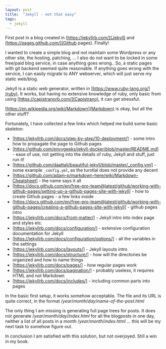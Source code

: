 ```yaml
---
layout: post
title:  "Jekyll - not that easy"
tags:
  - jekyll
---
```




First post in a blog created in [https://jekyllrb.com/](Jekyll) and [https://pages.github.com/](Github pages). Finally!

I wanted to create a simple blog and not maintain some Wordpress or any other site, the hosting, patching, ...
I also do not want to be locked in some free/paid blog service, in case anything goes wrong..
So, a static pages with git backend seemed quite reasonable. If anything goes wrong with the service, I can easily migrate to ANY webserver, which will just serve my static web/blog. 

Jekyll is a static web generator, written in [https://www.ruby-lang.org/](ruby). It works, but having no extensive knowledge of ruby, only basic from using [https://capistranorb.com/](Capistrano), it can get stressful.

[https://en.wikipedia.org/wiki/Markdown](Markdown) is okay, but all the other stuff?

Fortunately, I have collected a few links which helped me build some basic skeleton:
* [https://jekyllrb.com/docs/step-by-step/10-deployment/] - some intro how to propagate the page to Github pages
* [https://github.com/envygeeks/jekyll-docker/blob/master/README.md] - ease of use, not getting into the details of ruby, Jekyll and stuff, just run it!
* [https://github.com/daattali/beautiful-jekyll/blob/master/_config.yml] - some example `_config.yml`, as the turotial does not provide any decent
* [https://github.com/adam-p/markdown-here/wiki/Markdown-Cheatsheet] - the name says it all
* [https://docs.github.com/en/free-pro-team@latest/github/working-with-github-pages/setting-up-a-github-pages-site-with-jekyll] - how to create Github pages - a few links inside
* [https://docs.github.com/en/free-pro-team@latest/github/working-with-github-pages/creating-a-github-pages-site-with-jekyll] - github pages intro
* [https://jekyllrb.com/docs/front-matter/] - Jekyll intro into index page and styles etc.
* [https://jekyllrb.com/docs/configuration/] - extensive configuration documentation for Jekyll
* [https://jekyllrb.com/docs/configuration/options/] - all the variables in the settings
* [https://jekyllrb.com/docs/layouts/] - Jekyll layouts intro
* [https://jekyllrb.com/docs/structure/] - how will the directories be organized and how to name things
* [https://jekyllrb.com/docs/pages/] - how regular pages work
* [https://jekyllrb.com/docs/pagination/] - probably useless, it requires HTML and not Markdown
* [https://jekyllrb.com/docs/includes/] - including common parts into pages

In the basic first setup, it works somehow acceptable. The file and its URL is quite correct, in the format /_year_/_month_/_day_/*name-of-the-post.html* 

The only thing I am missing is generating full page trees for posts. It does not generate /_year_/_month_/_day_/*index.html* for all the blogposts in one day, neither a list of all posts in a month /_year_/_month_/*index.html* ... this will be my next task to somehow figure out.

In conclusion I am satisfied with this solution, but not overjoyed. Still a win in my book.




